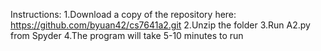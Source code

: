 Instructions:
1.Download a copy of the repository here: https://github.com/byuan42/cs7641a2.git
2.Unzip the folder
3.Run A2.py from Spyder
4.The program will take 5-10 minutes to run
